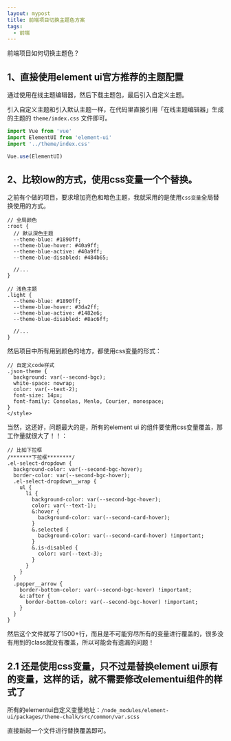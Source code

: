 ```yaml
---
layout: mypost
title: 前端项目切换主题色方案
tags:
  - 前端
---
```



前端项目如何切换主题色？

## 1、直接使用element ui官方推荐的主题配置

通过使用在线主题编辑器，然后下载主题包，最后引入自定义主题。

引入自定义主题和引入默认主题一样，在代码里直接引用「在线主题编辑器」生成的主题的 `theme/index.css` 文件即可。

```js
import Vue from 'vue'
import ElementUI from 'element-ui'
import '../theme/index.css'

Vue.use(ElementUI)
```

## 2、比较low的方式，使用css变量一个个替换。

之前有个做的项目，要求增加亮色和暗色主题，我就采用的是使用`css变量`全局替换使用的方式。

```less
// 全局颜色
:root {
  // 默认深色主题
  --theme-blue: #1890ff;
  --theme-blue-hover: #40a9ff;
  --theme-blue-active: #40a9ff;
  --theme-blue-disabled: #484b65;
  
  //...
}

// 浅色主题
.light {
  --theme-blue: #1890ff;
  --theme-blue-hover: #3da2ff;
  --theme-blue-active: #1482e6;
  --theme-blue-disabled: #8ac6ff;

  //...
}
```

然后项目中所有用到颜色的地方，都使用css变量的形式：

```less
// 自定义code样式
.json-theme {
  background: var(--second-bgc);
  white-space: nowrap;
  color: var(--text-2);
  font-size: 14px;
  font-family: Consolas, Menlo, Courier, monospace;
}
</style>
```

当然，这还好，问题最大的是，所有的element ui 的组件要使用css变量覆盖，那工作量就很大了！！：

```less
// 比如下拉框
/*******下拉框********/
.el-select-dropdown {
  background-color: var(--second-bgc-hover);
  border-color: var(--second-bgc-hover);
  .el-select-dropdown__wrap {
    ul {
      li {
        background-color: var(--second-bgc-hover);
        color: var(--text-1);
        &:hover {
          background-color: var(--second-card-hover);
        }
        &.selected {
          background-color: var(--second-card-hover) !important;
        }
        &.is-disabled {
          color: var(--text-3);
        }
      }
    }
  }
  .popper__arrow {
    border-bottom-color: var(--second-bgc-hover) !important;
    &::after {
      border-bottom-color: var(--second-bgc-hover) !important;
    }
  }
}
```

然后这个文件就写了1500+行，而且是不可能穷尽所有的变量进行覆盖的，很多没有用到的class就没有覆盖，所以可能会有遗漏的问题！

## 2.1 还是使用css变量，只不过是替换element ui原有的变量，这样的话，就不需要修改elementui组件的样式了

所有的elementui自定义变量地址：`/node_modules/element-ui/packages/theme-chalk/src/common/var.scss`

直接新起一个文件进行替换覆盖即可。

